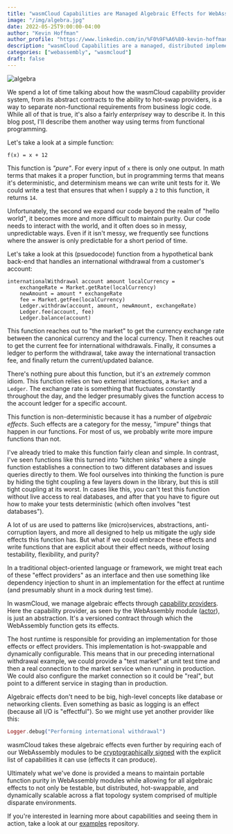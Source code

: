 ```yaml
---
title: "wasmCloud Capabilities are Managed Algebraic Effects for WebAssembly Functions"
image: "/img/algebra.jpg"
date: 2022-05-25T9:00:00-04:00
author: "Kevin Hoffman"
author_profile: "https://www.linkedin.com/in/%F0%9F%A6%80-kevin-hoffman-9252669/"
description: "wasmCloud Capabilities are a managed, distributed implementation of algebraic effects"
categories: ["webassembly", "wasmcloud"]
draft: false
---
```


![algebra](/img/algebra.jpg)

We spend a lot of time talking about how the wasmCloud capability provider system, from its abstract contracts to the ability to hot-swap providers, is a way to separate non-functional requirements from business logic code. While all of that is true, it's also a fairly _enterprisey_ way to describe it. In this blog post, I'll describe them another way using terms from functional programming.

<!--truncate-->

Let's take a look at a simple function:

```
f(x) = x + 12
```

This function is _"pure"_. For every input of `x` there is only one output. In math terms that makes it a proper function, but in programming terms that means it's deterministic, and determinism means we can write unit tests for it. We could write a test that ensures that when I supply a `2` to this function, it returns `14`.

Unfortunately, the second we expand our code beyond the realm of "hello world", it becomes more and more difficult to maintain purity. Our code needs to interact with the world, and it often does so in messy, unpredictable ways. Even if it isn't messy, we frequently see functions where the answer is only predictable for a short period of time.

Let's take a look at this (psuedocode) function from a hypothetical bank back-end that handles an international withdrawal from a customer's account:

```
internationalWithdrawal account amount localCurrency =
    exchangeRate = Market.getRate(localCurrency)
    newAmount = amount * exchangeRate
    fee = Market.getFee(localCurrency)
    Ledger.withdraw(account, amount, newAmount, exchangeRate)
    Ledger.fee(account, fee)
    Ledger.balance(account)
```

This function reaches out to "the market" to get the currency exchange rate between the canonical currency and the local currency. Then it reaches out to get the current fee for international withdrawals. Finally, it consumes a ledger to perform the withdrawal, take away the international transaction fee, and finally return the current/updated balance.

There's nothing pure about this function, but it's an _extremely_ common idiom. This function relies on two external interactions, a `Market` and a `Ledger`. The exchange rate is something that fluctuates constantly throughout the day, and the ledger presumably gives the function access to the account ledger for a specific account.

This function is non-deterministic because it has a number of _algebraic effects_. Such effects are a category for the messy, "impure" things that happen in our functions. For most of us, we probably write more impure functions than not.

I've already tried to make this function fairly clean and simple. In contrast, I've seen functions like this turned into "kitchen sinks" where a single function establishes a connection to two different databases and issues queries directly to them. We fool ourselves into thinking the function is pure by hiding the tight coupling a few layers down in the library, but this is still tight coupling at its worst. In cases like this, you can't test this function without live access to real databases, and after that you have to figure out how to make your tests deterministic (which often involves "test databases").

A lot of us are used to patterns like (micro)services, abstractions, anti-corruption layers, and more all designed to help us mitigate the ugly side effects this function has. But what if we could embrace these effects and write functions that are explicit about their effect needs, _without_ losing testability, flexibility, and purity?

In a traditional object-oriented language or framework, we might treat each of these "effect providers" as an interface and then use something like dependency injection to shunt in an implementation for the effect at runtime (and presumably shunt in a mock during test time).

In wasmCloud, we manage algebraic effects through <u>[capability providers](https://wasmcloud.dev/reference/host-runtime/capabilities/)</u>. Here the capability provider, as seen by the WebAssembly module (<u>[actor](https://wasmcloud.dev/reference/host-runtime/actors/)</u>), is just an abstraction. It's a versioned contract through which the WebAssembly function gets its effects.

The host runtime is responsible for providing an implementation for those effects or effect providers. This implementation is hot-swappable and dynamically configurable. This means that in our preceding international withdrawal example, we could provide a "test market" at unit test time and then a real connection to the market service when running in production. We could also configure the market connection so it could be "real", but point to a different service in staging than in production.

Algebraic effects don't need to be big, high-level concepts like database or networking clients. Even something as basic as logging is an effect (because all I/O is "effectful"). So we might use yet another provider like this:

```elixir
Logger.debug("Performing international withdrawal")
```

wasmCloud takes these algebraic effects even further by requiring each of our WebAssembly modules to be <u>[cryptographically signed](https://wasmcloud.dev/reference/host-runtime/security/)</u> with the explicit list of capabilities it can use (effects it can produce).

Ultimately what we've done is provided a means to maintain portable function purity in WebAssembly modules while allowing for all algebraic effects to not only be testable, but distributed, hot-swappable, and dynamically scalable across a flat topology system comprised of multiple disparate environments.

If you're interested in learning more about capabilities and seeing them in action, take a look at our <u>[examples](https://github.com/wasmcloud/examples/)</u> repository.
